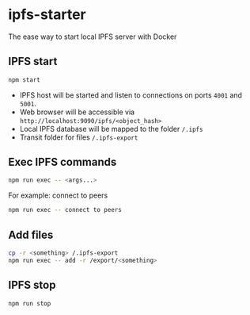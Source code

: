 # ipfs-starter
The ease way to start local IPFS server with Docker

## IPFS start
```sh
npm start
```
- IPFS host will be started and listen to connections on ports `4001`  and `5001`.  
- Web browser will be accessible via `http://localhost:9090/ipfs/<object_hash>`
- Local IPFS database will be mapped to the folder `/.ipfs` 
- Transit folder for files `/.ipfs-export`

## Exec IPFS commands
```sh
npm run exec -- <args...>
```
For example: connect to peers  
```sh
npm run exec -- connect to peers
```
## Add files
```sh
cp -r <something> /.ipfs-export
npm run exec -- add -r /export/<something>
```

## IPFS stop
```sh
npm run stop
```
